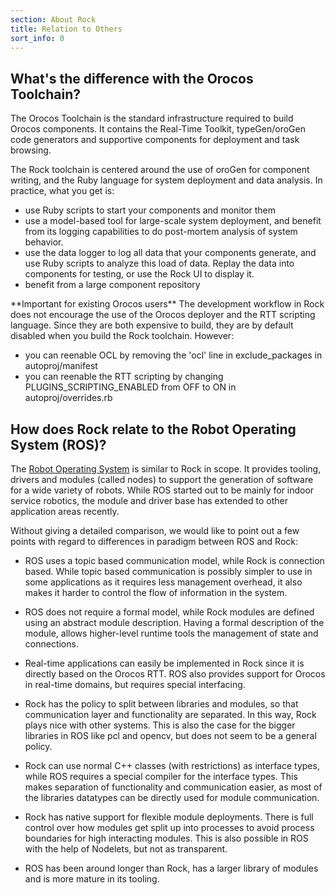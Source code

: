 ```yaml
---
section: About Rock
title: Relation to Others 
sort_info: 0
---
```


What's the difference with the Orocos Toolchain?
-------------------------------------------------
The Orocos Toolchain is the standard infrastructure required to build Orocos
components. It contains the Real-Time Toolkit, typeGen/oroGen code generators
and supportive components for deployment and task browsing.

The Rock toolchain is centered around the use of oroGen for component
writing, and the Ruby language for system deployment and data analysis. In
practice, what you get is:

 * use Ruby scripts to start your components and monitor them
 * use a model-based tool for large-scale system deployment, and benefit from
   its logging capabilities to do post-mortem analysis of system behavior.
 * use the data logger to log all data that your components generate, and use
   Ruby scripts to analyze this load of data. Replay the data into components
   for testing, or use the Rock UI to display it.
 * benefit from a large component repository

<div class="warning" markdown="1">
**Important for existing Orocos users** The development workflow in Rock does
not encourage the use of the Orocos deployer and the RTT scripting language.
Since they are both expensive to build, they are by default disabled when you
build the Rock toolchain. However:

 * you can reenable OCL by removing the 'ocl' line in exclude_packages in autoproj/manifest
 * you can reenable the RTT scripting by changing PLUGINS_SCRIPTING_ENABLED from OFF
   to ON in autoproj/overrides.rb
</div>

How does Rock relate to the Robot Operating System (ROS)?
----------------------------------------------

The [Robot Operating System](http://ros.org) is similar to Rock in scope. It
provides tooling, drivers and modules (called nodes) to support the generation
of software for a wide variety of robots. While ROS started out to be mainly for
indoor service robotics, the module and driver base has extended to other
application areas recently. 

Without giving a detailed comparison, we would like to point out a few points
with regard to differences in paradigm between ROS and Rock:

 * ROS uses a topic based communication model, while Rock is connection based.
   While topic based communication is possibly simpler to use in some
   applications as it requires less management overhead, it also makes it harder
   to control the flow of information in the system.

 * ROS does not require a formal model, while Rock modules are defined using
   an abstract module description. Having a formal description of the module,
   allows higher-level runtime tools the management of state and connections.

 * Real-time applications can easily be implemented in Rock since it is directly
   based on the Orocos RTT. ROS also provides support for Orocos in real-time
   domains, but requires special interfacing. 

 * Rock has the policy to split between libraries and modules, so that
   communication layer and functionality are separated. In this way, Rock plays
   nice with other systems. This is also the case for the bigger libraries in
   ROS like pcl and opencv, but does not seem to be a general policy.  
 
 * Rock can use normal C++ classes (with restrictions) as interface types,
   while ROS requires a special compiler for the interface types. This makes
   separation of functionality and communication easier, as most of the libraries
   datatypes can be directly used for module communication.

 * Rock has native support for flexible module deployments. There is full
   control over how modules get split up into processes to avoid process
   boundaries for high interacting modules. This is also possible in ROS with the
   help of Nodelets, but not as transparent.
 
 * ROS has been around longer than Rock, has a larger library of modules and is
   more mature in its tooling.

